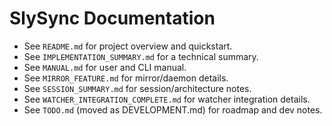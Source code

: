 # SlySync Documentation

- See `README.md` for project overview and quickstart.
- See `IMPLEMENTATION_SUMMARY.md` for a technical summary.
- See `MANUAL.md` for user and CLI manual.
- See `MIRROR_FEATURE.md` for mirror/daemon details.
- See `SESSION_SUMMARY.md` for session/architecture notes.
- See `WATCHER_INTEGRATION_COMPLETE.md` for watcher integration details.
- See `TODO.md` (moved as DEVELOPMENT.md) for roadmap and dev notes.
